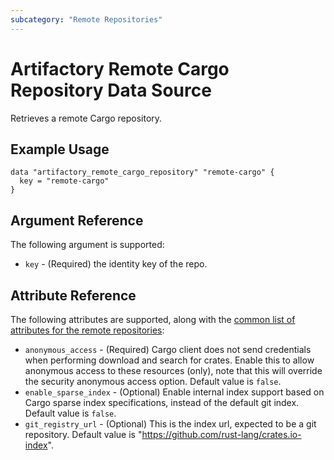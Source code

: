 ```yaml
---
subcategory: "Remote Repositories"
---
```

# Artifactory Remote Cargo Repository Data Source

Retrieves a remote Cargo repository.

## Example Usage

```hcl
data "artifactory_remote_cargo_repository" "remote-cargo" {
  key = "remote-cargo"
}
```

## Argument Reference

The following argument is supported:

* `key` - (Required) the identity key of the repo.

## Attribute Reference

The following attributes are supported, along with the [common list of attributes for the remote repositories](remote.md):

* `anonymous_access` - (Required) Cargo client does not send credentials when performing download and search for crates. Enable this to allow anonymous access to these resources (only), note that this will override the security anonymous access option. Default value is `false`.
* `enable_sparse_index` - (Optional) Enable internal index support based on Cargo sparse index specifications, instead of the default git index. Default value is `false`.
* `git_registry_url` - (Optional) This is the index url, expected to be a git repository. Default value is "https://github.com/rust-lang/crates.io-index".
